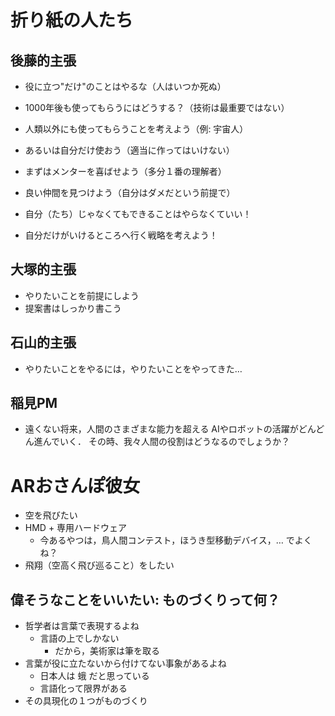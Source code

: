 # 折り紙の人たち

## 後藤的主張

- 役に立つ"だけ"のことはやるな（人はいつか死ぬ）

- 1000年後も使ってもらうにはどうする？（技術は最重要ではない）
- 人類以外にも使ってもらうことを考えよう（例: 宇宙人）
- あるいは自分だけ使おう（適当に作ってはいけない）
- まずはメンターを喜ばせよう（多分１番の理解者）
- 良い仲間を見つけよう（自分はダメだという前提で）
- 自分（たち）じゃなくてもできることはやらなくていい！
- 自分だけがいけるところへ行く戦略を考えよう！

## 大塚的主張

- やりたいことを前提にしよう
- 提案書はしっかり書こう

## 石山的主張

- やりたいことをやるには，やりたいことをやってきた…

## 稲見PM

- 遠くない将来，人間のさまざまな能力を超える
  AIやロボットの活躍がどんどん進んでいく．
  その時、我々人間の役割はどうなるのでしょうか？

# ARおさんぽ彼女

- 空を飛びたい
- HMD + 専用ハードウェア
  - 今あるやつは，鳥人間コンテスト，ほうき型移動デバイス，… でよくね？
- 飛翔（空高く飛び巡ること）をしたい

## 偉そうなことをいいたい: ものづくりって何？

- 哲学者は言葉で表現するよね
  - 言語の上でしかない
    - だから，美術家は筆を取る
- 言葉が役に立たないから付けてない事象があるよね
  - 日本人は 蛾 だと思っている
  - 言語化って限界がある
- その具現化の１つがものづくり
